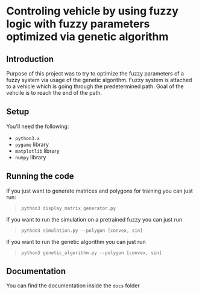 # Controling vehicle by using fuzzy logic with fuzzy parameters optimized via genetic algorithm

## Introduction

Purpose of this project was to try to optimize the fuzzy parameters of a fuzzy system via usage of the genetic algorithm. Fuzzy system is attached to a vehicle which is going through the predetermined path. Goal of the vehcile is to reach the end of the path.

## Setup

You'll need the following:

- `python3.x`
- `pygame` library
- `matplotlib` library
- `numpy` library

## Running the code

If you just want to generate matrices and polygons for training you can just run:

> `python3 display_matrix_generator.py `

If you want to run the simulation on a pretrained fuzzy you can just run
 
> `python3 simulation.py --polygon [convex, sin]`

If you want to run the genetic algorithm you can just run
 
> `python3 genetic_algorithm.py --polygon [convex, sin]`

## Documentation

You can find the documentation inside the `docs` folder

